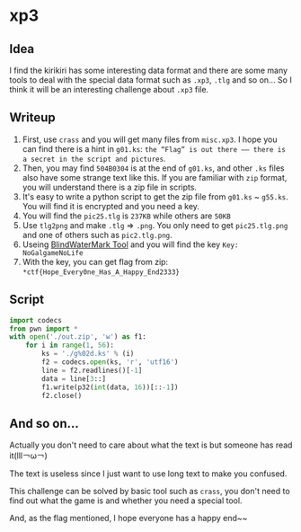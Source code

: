 # xp3

## Idea

I find the kirikiri has some interesting data format and there are some many tools to deal with the special data format such as `.xp3`, `.tlg` and so on... So I think it will be an interesting challenge about `.xp3` file.

## Writeup

1. First, use `crass` and you will get many files from `misc.xp3`. I hope you can find there is a hint in `g01.ks`: `the “Flag” is out there ―― there is a secret in the script and pictures`.
2. Then, you may find `504B0304` is at the end of `g01.ks`, and other `.ks` files also have some strange text like this. If you are familiar with `zip` format, you will understand there is a zip file in scripts.
3. It's easy to write a python script to get the zip file from `g01.ks` ~ `g55.ks`. You will find it is encrypted and you need a key.
4. You will find the `pic25.tlg` is `237KB` while others are `50KB`
5. Use `tlg2png` and make `.tlg` => `.png`. You only need to get `pic25.tlg.png` and one of others such as `pic2.tlg.png`.
6. Useing [BlindWaterMark Tool](https://github.com/chishaxie/BlindWaterMark) and you will find the key `Key: NoGalgameNoLife`
7. With the key, you can get flag from zip: `*ctf{Hope_Every0ne_Has_A_Happy_End2333}`

## Script

```python
import codecs
from pwn import *
with open('./out.zip', 'w') as f1:
    for i in range(1, 56):
        ks = './g%02d.ks' % (i)
        f2 = codecs.open(ks, 'r', 'utf16')
        line = f2.readlines()[-1]
        data = line[3::]
        f1.write(p32(int(data, 16))[::-1])
        f2.close()
```

## And so on...

Actually you don't need to care about what the text is but someone has read it(lll￢ω￢)

The text is useless since I just want to use long text to make you confused.

This challenge can be solved by basic tool such as `crass`, you don't need to find out what the game is and whether you need a special tool.

And, as the flag mentioned, I hope everyone has a happy end~~